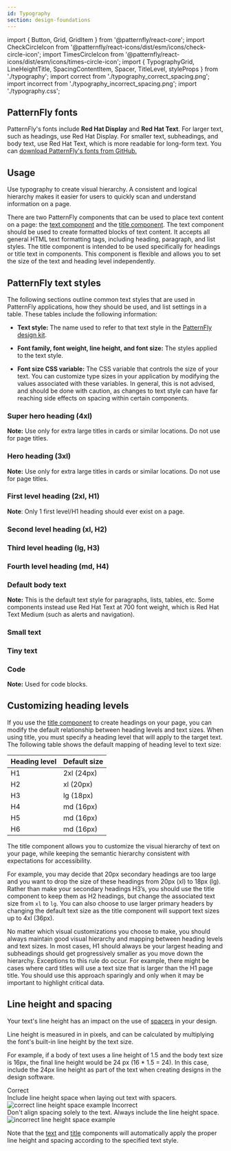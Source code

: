 ```yaml
---
id: Typography
section: design-foundations
---
```


import { Button, Grid, GridItem } from '@patternfly/react-core';
import CheckCircleIcon from '@patternfly/react-icons/dist/esm/icons/check-circle-icon';
import TimesCircleIcon from '@patternfly/react-icons/dist/esm/icons/times-circle-icon';
import { TypographyGrid, LineHeightTitle, SpacingContentItem, Spacer, TitleLevel, styleProps } from './typography';
import correct from './typography_correct_spacing.png';
import incorrect from './typography_incorrect_spacing.png';
import './typography.css';

## PatternFly fonts

PatternFly's fonts include **Red Hat Display** and **Red Hat Text**. For larger text, such as headings, use Red Hat Display. For smaller text, subheadings, and body text, use Red Hat Text, which is more readable for long-form text. You can [download PatternFly's fonts from GitHub.](https://github.com/RedHatOfficial/RedHatFont)

## Usage

Use typography to create visual hierarchy. A consistent and logical hierarchy makes it easier for users to quickly scan and understand information on a page.

There are two PatternFly components that can be used to place text content on a page: the [text component](/components/text) and the [title component](/components/title). The text component should be used to create formatted blocks of text content. It accepts all general HTML text formatting tags, including heading, paragraph, and list styles. The title component is intended to be used specifically for headings or title text in components. This component is flexible and allows you to set the size of the text and heading level independently.

## PatternFly text styles

The following sections outline common text styles that are used in PatternFly applications, how they should be used, and list settings in a table. These tables include the following information: 

- **Text style:** The name used to refer to that text style in the [PatternFly design kit](/get-started/design#getting-the-design-kit).

- **Font family, font weight, line height, and font size:** The styles applied to the text style.

- **Font size CSS variable:** The CSS variable that controls the size of your text. You can customize type sizes in your application by modifying the values associated with these variables. In general, this is not advised, and should be done with caution, as changes to text style can have far reaching side effects on spacing within certain components.

### Super hero heading (4xl)

**Note:** Use only for extra large titles in cards or similar locations. Do not use for page titles.

<TitleLevel
  className="pf-v6-c-title pf-m-lg ws-title-level-heading"
  asGrid
  styleProps={styleProps.superHero} />

<div class="pf-v6-u-mt-lg"> 
</div>

### Hero heading (3xl)

**Note:** Use only for extra large titles in cards or similar locations. Do not use for page titles.

<TitleLevel
  className="pf-v6-c-title pf-m-lg ws-title-level-heading"
  asGrid
  styleProps={styleProps.hero} />
<div class="pf-v6-u-mt-lg">
</div>

### First level heading (2xl, H1)

**Note**: Only 1 first level/H1 heading should ever exist on a page.

<TitleLevel
  className="pf-v6-c-title pf-m-lg ws-title-level-heading"
  asGrid
  styleProps={styleProps.first} />
<div class="pf-v6-u-mt-lg">
</div>

### Second level heading (xl, H2)

<TitleLevel
  className="pf-v6-c-title pf-m-lg ws-title-level-heading"
  asGrid
  styleProps={styleProps.second} />
<div class="pf-v6-u-mt-lg">
</div>

### Third level heading (lg, H3)

<TitleLevel
  className="pf-v6-c-title pf-m-lg ws-title-level-heading"
  asGrid
  styleProps={styleProps.third} />
<div class="pf-v6-u-mt-lg">
</div>

### Fourth level heading (md, H4)

<TitleLevel
  className="pf-v6-c-title pf-m-lg ws-title-level-heading"
  asGrid
  styleProps = {styleProps.fourth} />
<div class="pf-v6-u-mt-lg">
</div>

### Default body text

**Note:** This is the default text style for paragraphs, lists, tables, etc. Some components instead use Red Hat Text at 700 font weight, which is Red Hat Text Medium (such as alerts and navigation).

<TitleLevel
  className="pf-v6-c-title pf-m-lg ws-title-level-heading"
  asGrid
  styleProps = {styleProps.body} />
<div class="pf-v6-u-mt-lg">
</div>

### Small text

<TitleLevel
  className="pf-v6-c-title pf-m-lg ws-title-level-heading"
  asGrid
  styleProps = {styleProps.small} />
<div class="pf-v6-u-mt-lg">
</div>

### Tiny text

<TitleLevel
  className="pf-v6-c-title pf-m-lg ws-title-level-heading"
  asGrid
  styleProps = {styleProps.tiny} />
<div class="pf-v6-u-mt-lg">
</div>

### Code

**Note:** Used for code blocks.

<TitleLevel
  className="pf-v6-c-title pf-m-lg ws-title-level-heading"
  asGrid
  styleProps = {styleProps.code} />
<div class="pf-v6-u-mt-lg">
</div>

## Customizing heading levels
If you use the [title component](/components/title) to create headings on your page, you can modify the default relationship between heading levels and text sizes. When using title, you must specify a heading level that will apply to the target text. The following table shows the default mapping of heading level to text size:

| Heading level | Default size|
|----|-----------|
| H1 | 2xl (24px)|
| H2 | xl (20px) |
| H3 | lg (18px) |
| H4 | md (16px) |
| H5 | md (16px) |
| H6 | md (16px) |

The title component allows you to customize the visual hierarchy of text on your page, while keeping the semantic hierarchy consistent with expectations for accessibility. 

For example, you may decide that 20px secondary headings are too large and you want to drop the size of these headings from 20px (xl) to 18px (lg). Rather than make your secondary headings H3’s, you should use the title component to keep them as H2 headings, but change the associated text size from `xl` to `lg`. You can also choose to use larger primary headers by changing the default text size as the title component will support text sizes up to 4xl (36px).

No matter which visual customizations you choose to make, you should always maintain good visual hierarchy and mapping between heading levels and text sizes. In most cases, H1 should always be your largest heading and subheadings should get progressively smaller as you move down the hierarchy. Exceptions to this rule do occur. For example, there might be cases where card titles will use a text size that is larger than the H1 page title. You should use this approach sparingly and only when it may be important to highlight critical data.

## Line height and spacing
Your text's line height has an impact on the use of [spacers](/design-foundations/spacers) in your design.

Line height is measured in in pixels, and can be calculated by multiplying the font's built-in line height by the text size. 

For example, if a body of text uses a line height of 1.5 and the body text size is 16px, the final line height would be 24 px (16 * 1.5 = 24). In this case, include the 24px line height as part of the text when creating designs in the design software. 

<Grid>
  <GridItem span={12}>
    <LineHeightTitle>
      <CheckCircleIcon color="#52A549" />
      <span style={{marginLeft: 'var(--pf-v6-global--spacer--sm)'}}>Correct</span>
    </LineHeightTitle>
    <div>Include line height space when laying out text with spacers.</div>
    <img alt="correct line height space example" style={{maxHeight: '158px', padding: '16px'}} src={correct} />
  </GridItem>
  <GridItem span={12}>
    <LineHeightTitle>
      <TimesCircleIcon color="#CC0000" />
      <span style={{marginLeft: 'var(--pf-v6-global--spacer--sm)'}}>Incorrect</span>
    </LineHeightTitle>
    <div>Don't align spacing solely to the text. Always include the line height space.</div>
    <img alt="incorrect line height space example" style={{maxHeight: '124px', padding: '16px'}} src={incorrect} />
  </GridItem>
</Grid>

Note that the [text](/components/text) and [title](/components/title) components will automatically apply the proper line height and spacing according to the specified text style.
